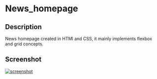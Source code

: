 # News_homepage

## Description
News homepage created in HTMl and CSS, it mainly implements flexbox and grid concepts.

## Screenshot

<a href="https://postimg.cc/t1w1S5RQ" target="_blank"><img src="https://i.postimg.cc/cH4QJ9VH/Screenshot-from-2023-05-07-14-49-45.png" alt="screenshot"/></a><br/><br/>